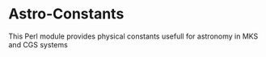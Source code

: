 # Astro-Constants
This Perl module provides physical constants usefull for astronomy in MKS and CGS systems
